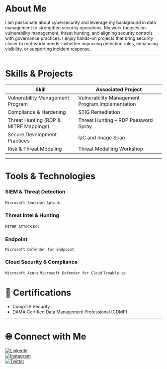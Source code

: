 # About Me  

I am passionate about cybersecurity and leverage my background in data management to strengthen security operations. My work focuses on vulnerability management, threat hunting, and aligning security controls with governance practices. I enjoy hands-on projects that bring security closer to real-world needs—whether improving detection rules, enhancing visibility, or supporting incident response.  

---

# Skills & Projects  

| Skill | Associated Project |
|-------|--------------------|
| Vulnerability Management Program | Vulnerability Management Program Implementation |
| Compliance & Hardening | STIG Remediation |
| Threat Hunting (RDP & MITRE Mappings) | Threat Hunting – RDP Password Spray |
| Secure Development Practices | IaC and Image Scan |
| Risk & Threat Modeling | Threat Modelling Workshop |

---

# Tools & Technologies  

### SIEM & Threat Detection  
`Microsoft Sentinel` `Splunk`

### Threat Intel & Hunting  
`MITRE ATT&CK` `KQL`  

### Endpoint  
`Microsoft Defender for Endpoint` 

### Cloud Security & Compliance  
`Microsoft Azure` `Microsoft Defender for Cloud` `Tenable.io`  


# 📜 Certifications  

- CompTIA Security+  
- DAMA Certified Data Management Professional (CDMP)  

---

# 🌐 Connect with Me  

[![LinkedIn](https://img.shields.io/badge/LinkedIn-0077B5?style=for-the-badge&logo=linkedin&logoColor=white)](https://www.linkedin.com/in/adetola-o-kolawole)  
[![Instagram](https://img.shields.io/badge/Instagram-E4405F?style=for-the-badge&logo=instagram&logoColor=white)](https://www.instagram.com/the_adetolakols)  
[![Twitter](https://img.shields.io/badge/Twitter-1DA1F2?style=for-the-badge&logo=twitter&logoColor=white)](https://twitter.com/your-twitter-handle) 

